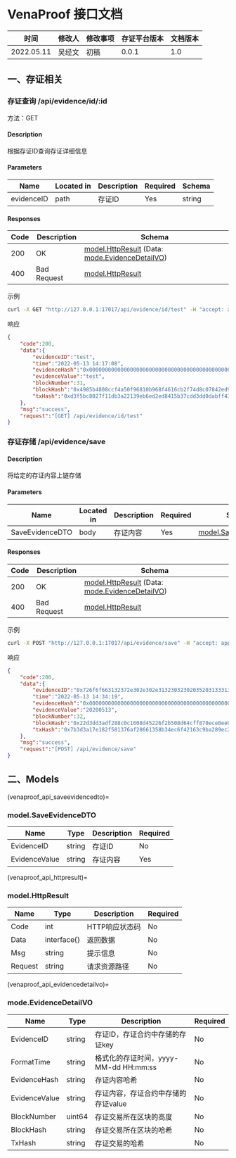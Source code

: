 # VenaProof 接口文档

| **时间**   | **修改人** | **修改事项** | **存证平台版本** | **文档版本** |
| ---------- | ---------- | ------------ | ---------------- | ------------ |
| 2022.05.11 | 吴经文     | 初稿         | 0.0.1            | 1.0          |

## 一、存证相关

### 存证查询 /api/evidence/id/:id

方法：GET

#### Description

根据存证ID查询存证详细信息

#### Parameters

| Name       | Located in | Description | Required | Schema |
| ---------- | ---------- | ----------- | -------- | ------ |
| evidenceID | path       | 存证ID      | Yes      | string |

#### Responses

| Code | Description | Schema                                                       |
| ---- | ----------- | ------------------------------------------------------------ |
| 200  | OK          | [model.HttpResult](venaproof_api_httpresult) (Data: [mode.EvidenceDetailVO](venaproof_api_evidencedetailvo)) |
| 400  | Bad Request | [model.HttpResult](venaproof_api_httpresult)                         |

示例

```bash
curl -X GET "http://127.0.0.1:17017/api/evidence/id/test" -H "accept: application/json" -H "Content-Type: application/json" -d "{}"
```

响应

```json
{
    "code":200,
    "data":{
        "evidenceID":"test",
        "time":"2022-05-13 14:17:08",
        "evidenceHash":"0x0000000000000000000000000000000000000000000000000000000074657374",
        "evidenceValue":"test",
        "blockNumber":31,
        "blockHash":"0x4985b4808ccf4a50f96810b968f4616cb2f74d8c07842ed96679a1d32584032b",
        "txHash":"0xd3f5bc8027f11db3a22139eb6ed2ed8415b37cdd3dd0dabff436580e9b5afe13"
    },
    "msg":"success",
    "request":"[GET] /api/evidence/id/test"
}
```

### 存证存储 /api/evidence/save

#### Description

将给定的存证内容上链存储

#### Parameters

| Name            | Located in | Description | Required | Schema                                         |
| --------------- | ---------- | ----------- | -------- | ---------------------------------------------- |
| SaveEvidenceDTO | body       | 存证内容    | Yes      | [model.SaveEvidenceDTO](venaproof_api_saveevidencedto) |

#### Responses

| Code | Description | Schema                                                       |
| ---- | ----------- | ------------------------------------------------------------ |
| 200  | OK          | [model.HttpResult](venaproof_api_httpresult) (Data: [mode.EvidenceDetailVO](venaproof_api_evidencedetailvo)) |
| 400  | Bad Request | [model.HttpResult](venaproof_api_httpresult)                         |

示例

```bash
curl -X POST "http://127.0.0.1:17017/api/evidence/save" -H "accept: application/json" -H "Content-Type: application/json" -d "{\"evidenceID\": \"\", \"evidenceValue\": \"20200513\"}"
```

响应

```json
{
    "code":200,
    "data":{
        "evidenceID":"0x726f6f663132372e302e302e3132303230203520313331363532343233363537",
        "time":"2022-05-13 14:34:19",
        "evidenceHash":"0x0000000000000000000000000000000000000000000000000032303230353133",
        "evidenceValue":"20200513",
        "blockNumber":32,
        "blockHash":"0x22d3dd3adf288c0c1608d45226f2b508d64cff870ece0ee012652bcf03f09b6f",
        "txHash":"0x7b3d3a17e182f581376af28661358b34ec6f42163c9ba289ec2c13cb016741ad"
    },
    "msg":"success",
    "request":"[POST] /api/evidence/save"
}
```

## 二、Models

(venaproof_api_saveevidencedto)=
### model.SaveEvidenceDTO

| Name          | Type   | Description | Required |
| ------------- | ------ | ----------- | -------- |
| EvidenceID    | string | 存证ID      | No       |
| EvidenceValue | string | 存证内容    | Yes      |

(venaproof_api_httpresult)=
### model.HttpResult

| Name    | Type        | Description    | Required |
| ------- | ----------- | -------------- | -------- |
| Code    | int         | HTTP响应状态码 | No       |
| Data    | interface{} | 返回数据       | No       |
| Msg     | string      | 提示信息       | No       |
| Request | string      | 请求资源路径   | No       |

(venaproof_api_evidencedetailvo)=
### mode.EvidenceDetailVO

| Name          | Type   | Description                           | Required |
| ------------- | ------ | ------------------------------------- | -------- |
| EvidenceID    | string | 存证ID，存证合约中存储的存证key       | No       |
| FormatTime    | string | 格式化的存证时间，yyyy-MM-dd HH:mm:ss | No       |
| EvidenceHash  | string | 存证内容哈希                          | No       |
| EvidenceValue | string | 存证内容，存证合约中存储的存证value   | No       |
| BlockNumber   | uint64 | 存证交易所在区块的高度                | No       |
| BlockHash     | string | 存证交易所在区块的哈希                | No       |
| TxHash        | string | 存证交易的哈希                        | No       |